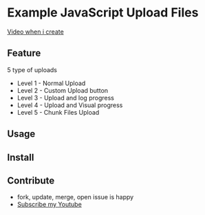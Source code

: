 # Example JavaScript Upload Files 

[Video when i create](https://youtu.be/sYMXvr_6naM)

## Feature
5 type of uploads
- Level 1 - Normal Upload
- Level 2 - Custom Upload button
- Level 3 - Upload and log progress
- Level 4 - Upload and Visual progress
- Level 5 - Chunk Files Upload

## Usage

## Install

## Contribute
- fork, update, merge, open issue is happy
- [Subscribe my Youtube](https://www.youtube.com/@WingramOrg)
